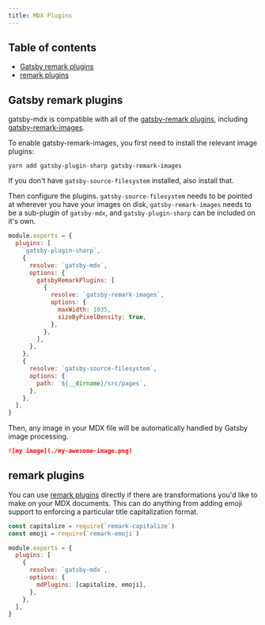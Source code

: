 ```yaml
---
title: MDX Plugins
---
```


## Table of contents

- [Gatsby remark plugins](#gatsby-remark-plugins)
- [remark plugins](#remark-plugins)

## Gatsby remark plugins

gatsby-mdx is compatible with all of the [gatsby-remark
plugins](/packages/gatsby-remark-images/?=gatsby-remark),
including
[gatsby-remark-images](https://next.gatsbyjs.org/packages/gatsby-remark-images/?=gatsby-remark).

To enable gatsby-remark-images, you first need to install the relevant
image plugins:

```shell
yarn add gatsby-plugin-sharp gatsby-remark-images
```

If you don't have `gatsby-source-filesystem` installed, also install that.

Then configure the plugins. `gatsby-source-filesystem` needs to be
pointed at wherever you have your images on disk,
`gatsby-remark-images` needs to be a sub-plugin of `gatsby-mdx`, and
`gatsby-plugin-sharp` can be included on it's own.

```javascript=gatsby-config.js
module.exports = {
  plugins: [
    `gatsby-plugin-sharp`,
    {
      resolve: `gatsby-mdx`,
      options: {
        gatsbyRemarkPlugins: [
          {
            resolve: `gatsby-remark-images`,
            options: {
              maxWidth: 1035,
              sizeByPixelDensity: true,
            },
          },
        ],
      },
    },
    {
      resolve: `gatsby-source-filesystem`,
      options: {
        path: `${__dirname}/src/pages`,
      },
    },
  ],
}
```

Then, any image in your MDX file will be automatically handled
by Gatsby image processing.

```markdown
![my image](./my-awesome-image.png)
```

## remark plugins

You can use [remark plugins](https://github.com/remarkjs/remark/blob/master/doc/plugins.md)
directly if there are transformations you'd like to make on your
MDX documents. This can do anything from adding emoji support to
enforcing a particular title capitalization format.

```javascript=gatsby-config.js
const capitalize = require(`remark-capitalize`)
const emoji = require(`remark-emoji`)

module.exports = {
  plugins: [
    {
      resolve: `gatsby-mdx`,
      options: {
        mdPlugins: [capitalize, emoji],
      },
    },
  ],
}
```
